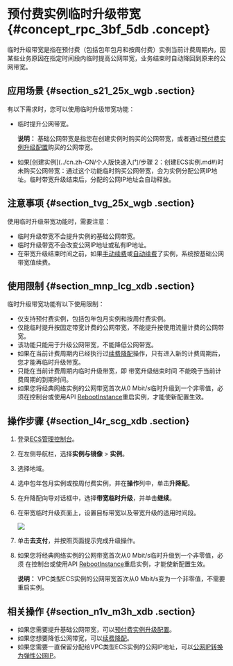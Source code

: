 # 预付费实例临时升级带宽 {#concept_rpc_3bf_5db .concept}

临时升级带宽是指在预付费（包括包年包月和按周付费）实例当前计费周期内，因某些业务原因在指定时间段内临时提高公网带宽，业务结束时自动降回到原来的公网带宽。

## 应用场景 {#section_s21_25x_wgb .section}

有以下需求时，您可以使用临时升级带宽功能：

-   临时提升公网带宽。

    **说明：** 基础公网带宽是指您在创建实例时购买的公网带宽，或者通过[预付费实例升级配置](cn.zh-CN/实例/升降配实例/升配预付费实例/预付费实例升级配置.md#)购买的公网带宽。

-   如果[创建实例](../cn.zh-CN/个人版快速入门/步骤 2：创建ECS实例.md#)时未购买公网带宽：通过这个功能临时购买公网带宽，会为实例分配公网IP地址。临时带宽升级结束后，分配的公网IP地址会自动释放。

## 注意事项 {#section_tvg_25x_wgb .section}

使用临时升级带宽功能时，需要注意：

-   临时升级带宽不会提升实例的基础公网带宽。
-   临时升级带宽不会改变公网IP地址或私有IP地址。
-   在带宽升级结束时间之前，如果[手动续费](../cn.zh-CN/产品定价/续费实例/手动续费.md#)或[自动续费](../cn.zh-CN/产品定价/续费实例/自动续费.md#)了实例，系统按基础公网带宽值续费。

## 使用限制 {#section_mnp_lcg_xdb .section}

临时升级带宽功能有以下使用限制：

-   仅支持预付费实例，包括包年包月实例和按周付费实例。
-   仅能临时提升按固定带宽计费的公网带宽，不能提升按使用流量计费的公网带宽。
-   该功能只能用于升级公网带宽，不能降低公网带宽。
-   如果在当前计费周期内已经执行过[续费降配](../cn.zh-CN/产品定价/续费实例/续费降配.md#)操作，只有进入新的计费周期后，您才能再临时升级带宽。
-   只能在当前计费周期内临时升级带宽，即 带宽升级结束时间 不能晚于当前计费周期的到期时间。
-   如果您将经典网络实例的公网带宽首次从0 Mbit/s临时升级到一个非零值，必须在控制台或使用API [RebootInstance](../cn.zh-CN/API参考/实例/RebootInstance.md#)重启实例，才能使新配置生效。

## 操作步骤 {#section_l4r_scg_xdb .section}

1.  登录[ECS管理控制台](https://ecs.console.aliyun.com)。
2.  在左侧导航栏，选择**实例与镜像** \> **实例**。
3.  选择地域。
4.  选中包年包月实例或按周付费实例，并在**操作**列中，单击**升降配**。
5.  在升降配向导对话框中，选择**带宽临时升级**，并单击**继续**。
6.  在带宽临时升级页面上，设置目标带宽以及带宽升级的适用时间段。

    ![](http://static-aliyun-doc.oss-cn-hangzhou.aliyuncs.com/assets/img/9645/15608200275427_zh-CN.png)

7.  单击**去支付**，并按照页面提示完成升级操作。
8.  如果您将经典网络实例的公网带宽首次从0 Mbit/s临时升级到一个非零值，必须 在控制台或使用API [RebootInstance](../cn.zh-CN/API参考/实例/RebootInstance.md#)重启实例，才能使新配置生效。

    **说明：** VPC类型ECS实例的公网带宽首次从0 Mbit/s变为一个非零值，不需要重启实例。


## 相关操作 {#section_n1v_m3h_xdb .section}

-   如果您需要提升基础公网带宽，可以[预付费实例升级配置](cn.zh-CN/实例/升降配实例/升配预付费实例/预付费实例升级配置.md#)。
-   如果您想要降低公网带宽，可以[续费降配](../cn.zh-CN/产品定价/续费实例/续费降配.md#)。
-   如果您需要一直保留分配给VPC类型ECS实例的公网IP地址，可以[公网IP转换为弹性公网IP](../cn.zh-CN/网络/修改IPv4地址/公网IP转换为弹性公网IP.md#)。

